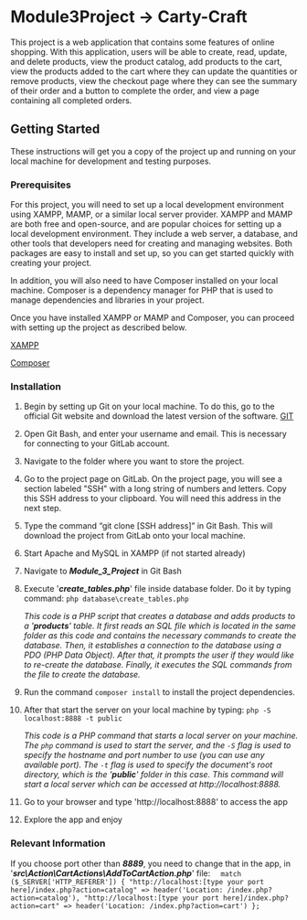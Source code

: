 
# Module3Project -> Carty-Craft

This project is a web application that contains some features of online shopping. With this application, users will be able to create, read, update, and delete products, view the product catalog, add products to the cart, view the products added to the cart where they can update the quantities or remove products, view the checkout page where they can see the summary of their order and a button to complete the order, and view a page containing all completed orders.

## Getting Started

These instructions will get you a copy of the project up and running on your local machine for development and testing purposes.

### Prerequisites

For this project, you will need to set up a local development environment using XAMPP, MAMP, or a similar local server provider. XAMPP and MAMP are both free and open-source, and are popular choices for setting up a local development environment. They include a web server, a database, and other tools that developers need for creating and managing websites. Both packages are easy to install and set up, so you can get started quickly with creating your project.

In addition, you will also need to have Composer installed on your local machine. Composer is a dependency manager for PHP that is used to manage dependencies and libraries in your project. 

Once you have installed XAMPP or MAMP and Composer, you can proceed with setting up the project as described below.

[XAMPP](https://www.apachefriends.org/)

[Composer](https://getcomposer.org/)

### Installation

1. Begin by setting up Git on your local machine. To do this, go to the official Git website and download the latest version of the software.
    [GIT](https://git-scm.com/)

2. Open Git Bash, and enter your username and email. This is necessary for connecting to your GitLab account.

3. Navigate to the folder where you want to store the project.

4. Go to the project page on GitLab. On the project page, you will see a section labeled "SSH" with a long string of numbers and letters. Copy this SSH address to your clipboard. You will need this address in the next step.

5. Type the command “git clone [SSH address]” in Git Bash. This will download the project from GitLab onto your local machine.

6. Start Apache and MySQL in XAMPP (if not started already)

7. Navigate to ***Module_3_Project*** in Git Bash

8. Execute '***create_tables.php***' file inside database folder. Do it by typing command:
    `php database\create_tables.php`

    *This code is a PHP script that creates a database and adds products to a '***products***' table. It first reads an SQL file which is located in the same folder as this code and contains the necessary commands to create the database. Then, it establishes a connection to the database using a PDO (PHP Data Object). After that, it prompts the user if they would like to re-create the database. Finally, it executes the SQL commands from the file to create the database.*

9. Run the command `composer install` to install the project dependencies.
10. After that start the server on your local machine by typing:
    `php -S localhost:8888 -t public`

    *This code is a PHP command that starts a local server on your machine. The `php` command is used to start the server, and the `-S` flag is used to specify the hostname and port number to use (you can use any available port). The `-t` flag is used to specify the document's root directory, which is the '***public***' folder in this case. This command will start a local server which can be accessed at http://localhost:8888.*

11. Go to your browser and type 'http://localhost:8888' to access the app

12. Explore the app and enjoy


### Relevant Information

If you choose port other than ***8889***, you need to change that in the app, in '***src\Action\CartActions\AddToCartAction.php***' file:
    `  match ($_SERVER['HTTP_REFERER']) {
                 "http://localhost:[type your port here]/index.php?action=catalog" => header('Location: /index.php?action=catalog'),
                 "http://localhost:[type your port here]/index.php?action=cart" => header('Location: /index.php?action=cart')
    };`

